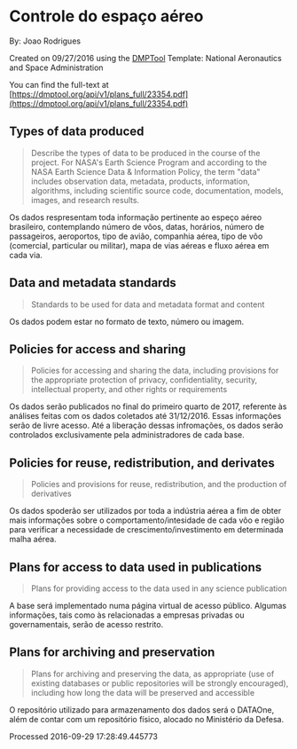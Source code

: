 # Controle do espaço aéreo

By: Joao Rodrigues

Created on 09/27/2016 using the [DMPTool](https://dmp.cdlib.org/) Template: National Aeronautics and Space Administration

You can find the full-text at [https://dmptool.org/api/v1/plans_full/23354.pdf](https://dmptool.org/api/v1/plans_full/23354.pdf) 

## Types of data produced

> Describe the types of data to be produced in the course of the project. For NASA's Earth Science Program and according to the NASA Earth Science Data & Information Policy, the term "data" includes observation data, metadata, products, information, algorithms, including scientific source code, documentation, models, images, and research results.

Os dados respresentam toda informa&ccedil;&atilde;o pertinente ao espe&ccedil;o a&eacute;reo brasileiro, contemplando n&uacute;mero de v&ocirc;os, datas, hor&aacute;rios, n&uacute;mero de passageiros, aeroportos, tipo de avi&atilde;o, companhia a&eacute;rea, tipo de v&ocirc;o (comercial, particular ou militar), mapa de vias a&eacute;reas e fluxo a&eacute;rea em cada via.


## Data and metadata standards

> Standards to be used for data and metadata format and content

Os dados podem estar no formato de texto, n&uacute;mero ou imagem.


## Policies for access and sharing

> Policies for accessing and sharing the data, including provisions for the appropriate protection of privacy, confidentiality, security, intellectual property, and other rights or requirements

Os dados ser&atilde;o publicados no final do primeiro quarto de 2017, referente &agrave;s an&aacute;lises feitas com os dados coletados at&eacute; 31/12/2016. Essas informa&ccedil;&otilde;es ser&atilde;o de livre acesso. At&eacute; a libera&ccedil;&atilde;o dessas infroma&ccedil;&otilde;es, os dados ser&atilde;o controlados exclusivamente pela administradores de cada base.


## Policies for reuse, redistribution, and derivates

> Policies and provisions for reuse, redistribution, and the production of derivatives

Os dados spoder&atilde;o ser utilizados por toda a ind&uacute;stria a&eacute;rea a fim de obter mais informa&ccedil;&otilde;es sobre o comportamento/intesidade de cada v&ocirc;o e regi&atilde;o para verificar a necessidade de crescimento/investimento em determinada malha a&eacute;rea.


## Plans for access to data used in publications

> Plans for providing access to the data used in any science publication

A base ser&aacute; implementado numa p&aacute;gina virtual de acesso p&uacute;blico. Algumas informa&ccedil;&otilde;es, tais como &agrave;s relacionadas a empresas privadas ou governamentais, ser&atilde;o de acesso restrito.


## Plans for archiving and preservation

> Plans for archiving and preserving the data, as appropriate (use of existing databases or public repositories will be strongly encouraged), including how long the data will be preserved and accessible

O reposit&oacute;rio utilizado para armazenamento dos dados ser&aacute; o DATAOne, al&eacute;m de contar com um reposit&oacute;rio f&iacute;sico, alocado no Minist&eacute;rio da Defesa.


Processed 2016-09-29 17:28:49.445773
